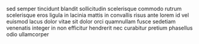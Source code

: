 sed semper tincidunt blandit sollicitudin scelerisque commodo rutrum scelerisque
eros ligula in lacinia mattis in convallis risus ante lorem id vel euismod
lacus dolor vitae sit dolor orci quamnullam fusce sedetiam venenatis integer in
non efficitur hendrerit nec curabitur pretium phasellus odio ullamcorper